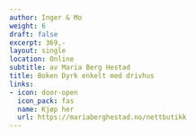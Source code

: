 ```yaml
---
author: Inger & Mo
weight: 6
draft: false
excerpt: 369,-
layout: single
location: Online
subtitle: av Maria Berg Hestad
title: Boken Dyrk enkelt med drivhus
links:
- icon: door-open
  icon_pack: fas
  name: Kjøp her
  url: https://mariaberghestad.no/nettbutikk 
---
```


